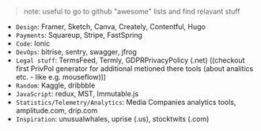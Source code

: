 
> note: useful to go to github "awesome" lists and find relavant stuff

- `Design`: Framer, Sketch, Canva, Creately, Contentful, Hugo
- `Payments`: Squareup, Stripe, FastSpring
- `Code`: Ionic
- `DevOps`: bitrise, sentry, swagger, jfrog
- `Legal stuff`: TermsFeed, Termly, GDPRPrivacyPolicy (.net) ((checkout first PrivPol generator for additional metioned there tools (about analitics etc. - like e.g. mouseflow)))
- `Random`: Kaggle, dribbble
- `JavaScript`: redux, MST, Immutable.js
- `Statistics/Telemetry/Analytics`: Media Companies analytics tools, amplitude.com, drip.com
- `Inspiration`: unusualwhales, uprise (.us), stocktwits (.com)
